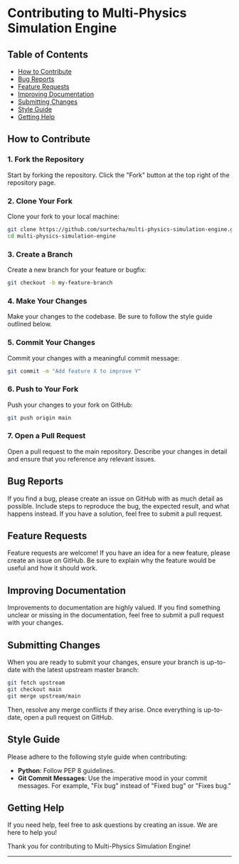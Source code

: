 # Contributing to Multi-Physics Simulation Engine


## Table of Contents

- [How to Contribute](#how-to-contribute)
- [Bug Reports](#bug-reports)
- [Feature Requests](#feature-requests)
- [Improving Documentation](#improving-documentation)
- [Submitting Changes](#submitting-changes)
- [Style Guide](#style-guide)
- [Getting Help](#getting-help)

## How to Contribute

### 1. Fork the Repository

Start by forking the repository. Click the "Fork" button at the top right of the repository page.

### 2. Clone Your Fork

Clone your fork to your local machine:

```sh
git clone https://github.com/surtecha/multi-physics-simulation-engine.git
cd multi-physics-simulation-engine
```

### 3. Create a Branch

Create a new branch for your feature or bugfix:

```sh
git checkout -b my-feature-branch
```

### 4. Make Your Changes

Make your changes to the codebase. Be sure to follow the style guide outlined below.

### 5. Commit Your Changes

Commit your changes with a meaningful commit message:

```sh
git commit -m "Add feature X to improve Y"
```

### 6. Push to Your Fork

Push your changes to your fork on GitHub:

```sh
git push origin main
```

### 7. Open a Pull Request

Open a pull request to the main repository. Describe your changes in detail and ensure that you reference any relevant issues.

## Bug Reports

If you find a bug, please create an issue on GitHub with as much detail as possible. Include steps to reproduce the bug, the expected result, and what happens instead. If you have a solution, feel free to submit a pull request.

## Feature Requests

Feature requests are welcome! If you have an idea for a new feature, please create an issue on GitHub. Be sure to explain why the feature would be useful and how it should work.

## Improving Documentation

Improvements to documentation are highly valued. If you find something unclear or missing in the documentation, feel free to submit a pull request with your changes.

## Submitting Changes

When you are ready to submit your changes, ensure your branch is up-to-date with the latest upstream master branch:

```sh
git fetch upstream
git checkout main
git merge upstream/main
```

Then, resolve any merge conflicts if they arise. Once everything is up-to-date, open a pull request on GitHub.

## Style Guide

Please adhere to the following style guide when contributing:

- **Python**: Follow PEP 8 guidelines.
- **Git Commit Messages**: Use the imperative mood in your commit messages. For example, "Fix bug" instead of "Fixed bug" or "Fixes bug."

## Getting Help

If you need help, feel free to ask questions by creating an issue. We are here to help you!

Thank you for contributing to Multi-Physics Simulation Engine!

---

